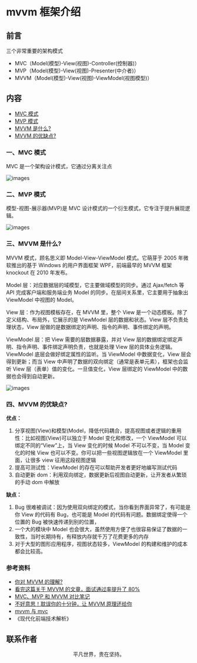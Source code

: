# mvvm 框架介绍

## 前言

三个非常重要的架构模式

- MVC（Model(模型)-View(视图)-Controller(控制器)）
- MVP（Model(模型)-View(视图)-Presenter(中介者)）
- MVVM（Model(模型)-View(视图)-ViewModel(视图模型)）

## 内容

- [MVC 模式](#一、MVC-模式)
- [MVP 模式](#二、MVP-模式)
- [MVVM 是什么?](#三、mvvm-是什么)
- [MVVM 的优缺点?](#四、mvvm-的优缺点)

### 一、MVC 模式

MVC 是一个架构设计模式，它通过分离关注点

![images](mvc.jpeg)

### 二、MVP 模式

模型-视图-展示器(MVP)是 MVC 设计模式的一个衍生模式，它专注于提升展现逻辑。

![images](mvp.png)

### 三、MVVM 是什么?

MVVM 模式，顾名思义即 Model-View-ViewModel 模式。它萌芽于 2005 年微软推出的基于 Windows 的用户界面框架 WPF，前端最早的 MVVM 框架 knockout 在 2010 年发布。

Model 层：对应数据层的域模型，它主要做域模型的同步。通过 Ajax/fetch 等 API 完成客户端和服务端业务 Model 的同步。在层间关系里，它主要用于抽象出 ViewModel 中视图的 Model。

View 层：作为视图模板存在，在 MVVM 里，整个 View 是一个动态模板。除了定义结构、布局外，它展示的是 ViewModel 层的数据和状态。View 层不负责处理状态，View 层做的是数据绑定的声明、指令的声明、事件绑定的声明。

ViewModel 层：把 View 需要的层数据暴露，并对 View 层的数据绑定绑定声明、指令声明、事件绑定声明负责，也就是处理 View 层的具体业务逻辑。ViewModel 底层会做好绑定属性的监听。当 ViewModel 中数据变化，View 层会得到更新；而当 View 中声明了数据的双向绑定（通常是表单元素），框架也会监听 View 层（表单）值的变化。一旦值变化，View 层绑定的 ViewModel 中的数据也会得到自动更新。

![images](mvvm.png)

### 四、MVVM 的优缺点?

**优点：**

1. 分享视图(View)和模型(Model，降低代码耦合，提高视图或者逻辑的重用性：比如视图(View)可以独立于 Model 变化和修改，一个 ViewModel 可以绑定不同的“View”上，当 View 变化的时候 Model 不可以不变，当 Model 变化的时候 View 也可以不变。你可以把一些视图逻辑放在一个 ViewModel 里面，让很多 view 征用这段视图逻辑
2. 提高可测试性：ViewModel 的存在可以帮助开发者更好地编写测试代码
3. 自动更新 dom：利用双向绑定，数据更新后视图自动更新，让开发者从繁琐的手动 dom 中解放

**缺点：**

1. Bug 很难被调试：因为使用双向绑定的模式，当你看到界面异常了，有可能是你 View 的代码有 Bug，也可能是 Model 的代码有问题。数据绑定使得一个位置的 Bug 被快速传递到别的位置，
2. 一个大的模块中 Model 也会很大，虽然使用方便了也很容易保证了数据的一致性，当时长期持有，有释放内存就千万了花费更多的内存
3. 对于大型的图形应用程序，视图状态较多，ViewModel 的构建和维护的成本都会比较高。

### 参考资料

- [你对 MVVM 的理解?](https://www.cxymsg.com/guide/vue.html#%E4%BD%A0%E5%AF%B9mvvm%E7%9A%84%E7%90%86%E8%A7%A3)
- [看完这篇关于 MVVM 的文章，面试通过率提升了 80%](https://juejin.im/post/5af8eb55f265da0b814ba766)
- [MVC、MVP 和 MVVM 对比笔记](https://www.cnblogs.com/shenyf/p/9532342.html)
- [不好意思！耽误你的十分钟，让 MVVM 原理还给你](https://juejin.im/post/5abdd6f6f265da23793c4458)
- [mvvm 与 mvc](https://github.com/qappleh/Web-Daily-Question/blob/master/%E6%9E%B6%E6%9E%84/MVC%E5%92%8CMVVM/README.md)
- 《现代化前端技术解析》

## 联系作者

<div align="center">
    <p>
        平凡世界，贵在坚持。
    </p>
    <img :src="$withBase('/about/contact.png')" />
</div>
